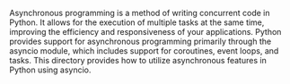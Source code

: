 Asynchronous programming is a method of writing concurrent code in Python. It allows for the execution of multiple tasks at the same time, improving the efficiency and responsiveness of your applications.
Python provides support for asynchronous programming primarily through the asyncio module, which includes support for coroutines, event loops, and tasks. This directory provides how to utilize asynchronous features in Python using asyncio.
